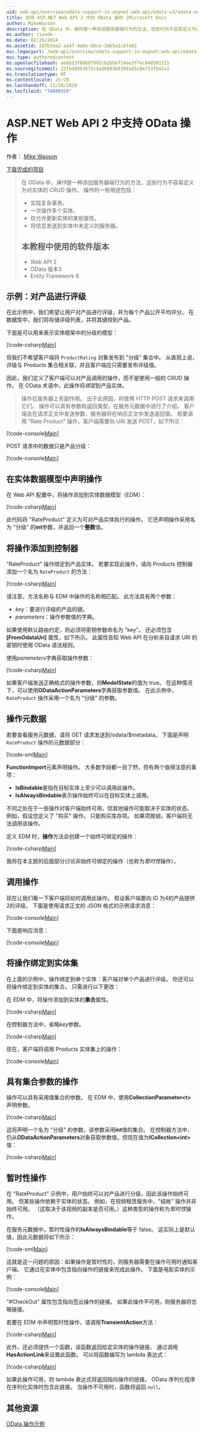 ```yaml
---
uid: web-api/overview/odata-support-in-aspnet-web-api/odata-v3/odata-actions
title: 支持 ASP.NET Web API 2 中的 OData 操作 |Microsoft Docs
author: MikeWasson
description: 在 OData 中，操作是一种添加服务器端行为的方法，这些行为不容易定义为对实体的 CRUD 操作。 操作的一些用途包括： "实现 ..."
ms.author: riande
ms.date: 02/25/2014
ms.assetid: 2d7b3aa2-aa47-4e6e-b0ce-3d65a1c6fe02
msc.legacyurl: /web-api/overview/odata-support-in-aspnet-web-api/odata-v3/odata-actions
msc.type: authoredcontent
ms.openlocfilehash: ae8b23f0868f992cb2bbbf14ee3f7ac848501515
ms.sourcegitcommit: 22fbd8863672c4ad6693b8388ad5c8e753fb41a2
ms.translationtype: MT
ms.contentlocale: zh-CN
ms.lasthandoff: 11/28/2019
ms.locfileid: "74600350"
---
```

# <a name="supporting-odata-actions-in-aspnet-web-api-2"></a>ASP.NET Web API 2 中支持 OData 操作

作者： [Mike Wasson](https://github.com/MikeWasson)

[下载完成的项目](https://code.msdn.microsoft.com/ASPNET-Web-API-OData-cecdb524)

> 在 OData 中，*操作*是一种添加服务器端行为的方法，这些行为不容易定义为对实体的 CRUD 操作。 操作的一些用途包括：
> 
> - 实现复杂事务。
> - 一次操作多个实体。
> - 仅允许更新实体的某些属性。
> - 将信息发送到实体中未定义的服务器。
> 
> ## <a name="software-versions-used-in-the-tutorial"></a>本教程中使用的软件版本
> 
> 
> - Web API 2
> - OData 版本3
> - Entity Framework 6

## <a name="example-rating-a-product"></a>示例：对产品进行评级

在此示例中，我们希望让用户对产品进行评级，并为每个产品公开平均评分。 在数据库中，我们将存储评级列表，并将其键控到产品。

下面是可以用来表示实体框架中的分级的模型：

[!code-csharp[Main](odata-actions/samples/sample1.cs)]

但我们不希望客户端将 `ProductRating` 对象发布到 "分级" 集合中。 从直观上说，评级与 Products 集合相关联，并且客户端应只需要发布评级值。

因此，我们定义了客户端可以对产品调用的操作，而不是使用一般的 CRUD 操作。 在 OData 术语中，此操作将*绑定*到产品实体。

>操作在服务器上有副作用。 出于此原因，将使用 HTTP POST 请求来调用它们。 操作可以具有参数和返回类型，在服务元数据中进行了介绍。 客户端会在请求正文中发送参数，服务器将在响应正文中发送返回值。 若要调用 "Rate Product" 操作，客户端需要向 URI 发送 POST，如下所示：

[!code-console[Main](odata-actions/samples/sample2.cmd)]

POST 请求中的数据只是产品分级：

[!code-console[Main](odata-actions/samples/sample3.cmd)]

## <a name="declare-the-action-in-the-entity-data-model"></a>在实体数据模型中声明操作

在 Web API 配置中，将操作添加到实体数据模型（EDM）：

[!code-csharp[Main](odata-actions/samples/sample4.cs)]

此代码将 "RateProduct" 定义为可对产品实体执行的操作。 它还声明操作采用名为 "分级" 的**int**参数，并返回一个**整数**值。

## <a name="add-the-action-to-the-controller"></a>将操作添加到控制器

"RateProduct" 操作绑定到产品实体。 若要实现此操作，请向 Products 控制器添加一个名为 `RateProduct` 的方法：

[!code-csharp[Main](odata-actions/samples/sample5.cs)]

请注意，方法名称与 EDM 中操作的名称相匹配。 此方法具有两个参数：

- *key*：要进行评级的产品的键。
- *parameters*：操作参数值的字典。

如果使用默认路由约定，则必须将密钥参数命名为 "key"。 还必须包含 **[FromOdataUri]** 属性，如下所示。 此属性告知 Web API 在分析来自请求 URI 的密钥时使用 OData 语法规则。

使用*parameters*字典获取操作参数：

[!code-csharp[Main](odata-actions/samples/sample6.cs)]

如果客户端发送正确格式的操作参数，则**ModelState**的值为 true。 在这种情况下，可以使用**ODataActionParameters**字典获取参数值。 在此示例中，`RateProduct` 操作采用一个名为 "分级" 的参数。

## <a name="action-metadata"></a>操作元数据

若要查看服务元数据，请将 GET 请求发送到/odata/$metadata。 下面是声明 `RateProduct` 操作的元数据部分：

[!code-xml[Main](odata-actions/samples/sample7.xml)]

**FunctionImport**元素声明操作。 大多数字段都一目了然，但有两个值得注意的事项：

- **IsBindable**是指在目标实体上至少可以调用此操作。
- **IsAlwaysBindable**表示操作始终可以在目标实体上调用。

不同之处在于一些操作对客户端始终可用，但其他操作可能取决于实体的状态。 例如，假设您定义了 "购买" 操作。 只能购买库存项。 如果项脱销，客户端将无法调用该操作。

定义 EDM 时，**操作**方法会创建一个始终可绑定的操作：

[!code-csharp[Main](odata-actions/samples/sample8.cs?highlight=1)]

我将在本主题的后面部分讨论非始终可绑定的操作（也称为*暂时性*操作）。

## <a name="invoking-the-action"></a>调用操作

现在让我们看一下客户端将如何调用此操作。 假设客户端要向 ID 为4的产品提供2的评级。 下面是使用请求正文的 JSON 格式的示例请求消息：

[!code-console[Main](odata-actions/samples/sample9.cmd)]

下面是响应消息：

[!code-console[Main](odata-actions/samples/sample10.cmd)]

## <a name="binding-an-action-to-an-entity-set"></a>将操作绑定到实体集

在上面的示例中，操作绑定到单个实体：客户端对单个产品进行评级。 你还可以将操作绑定到实体的集合。 只需进行以下更改：

在 EDM 中，将操作添加到实体的**集合**属性。

[!code-csharp[Main](odata-actions/samples/sample11.cs?highlight=1)]

在控制器方法中，省略*key*参数。

[!code-csharp[Main](odata-actions/samples/sample12.cs)]

现在，客户端将调用 Products 实体集上的操作：

[!code-console[Main](odata-actions/samples/sample13.cmd)]

## <a name="actions-with-collection-parameters"></a>具有集合参数的操作

操作可以具有采用值集合的参数。 在 EDM 中，使用**CollectionParameter&lt;t&gt;** 声明参数。

[!code-csharp[Main](odata-actions/samples/sample14.cs)]

这将声明一个名为 "分级" 的参数，该参数采用**int**值的集合。 在控制器方法中，仍从**ODataActionParameters**对象获取参数值，但现在值为**ICollection&lt;int&gt;** 值：

[!code-csharp[Main](odata-actions/samples/sample15.cs)]

## <a name="transient-actions"></a>暂时性操作

在 "RateProduct" 示例中，用户始终可以对产品进行分级，因此该操作始终可用。 但某些操作依赖于实体的状态。 例如，在视频租赁服务中，"结帐" 操作并非始终可用。 （这取决于该视频的副本是否可用。）这种类型的操作称为*暂时性*操作。

在服务元数据中，暂时性操作的**IsAlwaysBindable**等于 false。 这实际上是默认值，因此元数据将如下所示：

[!code-xml[Main](odata-actions/samples/sample16.xml)]

这就是这一问题的原因：如果操作是暂时性的，则服务器需要在操作可用时通知客户端。 它通过在实体中包含指向操作的链接来完成此操作。 下面是电影实体的示例：

[!code-console[Main](odata-actions/samples/sample17.cmd)]

"#CheckOut" 属性包含指向签出操作的链接。 如果此操作不可用，则服务器将忽略链接。

若要在 EDM 中声明暂时性操作，请调用**TransientAction**方法：

[!code-csharp[Main](odata-actions/samples/sample18.cs)]

此外，还必须提供一个函数，该函数返回给定实体的操作链接。 通过调用**HasActionLink**来设置此函数。 可以将函数编写为 lambda 表达式：

[!code-csharp[Main](odata-actions/samples/sample19.cs)]

如果此操作可用，则 lambda 表达式将返回指向操作的链接。 OData 序列化程序在序列化实体时包含此链接。 当操作不可用时，函数将返回 `null`。

## <a name="additional-resources"></a>其他资源

[OData 操作示例](http://aspnet.codeplex.com/sourcecontrol/latest#Samples/WebApi/OData/v3/ODataActionsSample/)

